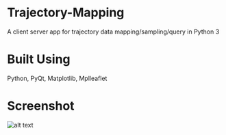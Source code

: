 # Trajectory-Mapping
A client server app for trajectory data mapping/sampling/query in Python 3

# Built Using
Python, PyQt, Matplotlib, Mplleaflet

# Screenshot
![alt text](https://github.com/husmen/Trajectory-Mapping/images/screenshot.png)
